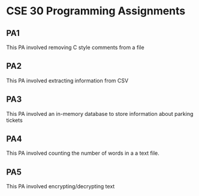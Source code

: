 # CSE 30 Programming Assignments

## PA1
This PA involved removing C style comments from a file

## PA2
This PA involved extracting information from CSV

## PA3
This PA involved an in-memory database to store information about parking tickets

## PA4
This PA involved counting the number of words in a a text file. 

## PA5
This PA involved encrypting/decrypting text